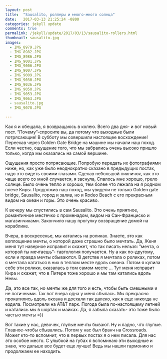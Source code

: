 ```yaml
---
layout: post
title:  "Sausalito, роллеры и много-много солнца"
date:   2017-03-13 21:25:24 -0800
categories: jekyll update
comments: true
permalink: /jekyll/update/2017/03/13/sausalito-rollers.html
thumbnail: sausalito.jpg
images:
  - IMG_8979.JPG
  - IMG_8982.JPG
  - IMG_8986.JPG
  - IMG_9001.JPG
  - IMG_9006.JPG
  - IMG_9007.JPG
  - IMG_9009.JPG
  - IMG_9030.JPG
  - IMG_9036.JPG
  - IMG_9050.JPG
  - IMG_9053.JPG
  - IMG_9063.JPG
  - sausalito.jpg
  - IMG_9078.JPG

---
```

  Как я и обещала, я возвращаюсь в колею. Всего два дня- и вот новый пост. “Почему”-спросите вы, да потому что выходные были потрясающие!
В субботу мы совершили настоящее восхождение! Переехав через Golden Gate Bridge на машине мы начали наш поход. Если честно, ощущение того, что мы забрались очень высоко пришло только, когда мы оказались на самой вершине. <!--separate-->

 Ощущения просто потрясающие. Попробую передать их фотографиями ниже, но, как уже было неоднократно сказано в предыдущих постах, надо это видеть своими глазами. Сделав небольшой пикничок, как это чаще всего со мной случается, я заснула, Спалось мне хорошо, грело солнце. Было очень тепло и хорошо, тем более что лежала на я родном плече Киры. Продолжив наш поход, мы увидели не только Golden gate bridge, Sausalito, город и залив, но и Rodeo Beach с его прекрасным видом на океан и горы. Это очень красиво.

К вечеру мы спустились в сам Sausalito. Это очень приятное, романтичное местечко с променадом, видом на Сан-Франциско и магазинчиками. Закончило нашу прогулку возвращение домой на кораблике.

Вчера, в воскресенье, мы катались на роликах. Знаете, это как воплощение мечты, о которой даже страшно было мечтать. Да, Женя меня тут наверное исправит и скажет, что так писать нельзя: ”мечта, о которой ты мечтаешь”- тавтология получается. Ну а как по-другому, если и правда мечты сбываются. В детстве я мечтала о роликах, потом я мечтала кататься в них в теплом месте вдоль океана. Потом я купила себе эти ролики, оказалась в том самом месте … Тут меня исправит Кира и скажет, что в Питере тоже хорошо и мы там катались вдоль Невы.

Да, это все так, но мечты же для того и есть, чтобы быть смешными и не логичными. Так вот вчера одна у меня сбылась. Мы прекрасно прокатились вдоль океана и доехали так далеко, как я еще никогда не ездила. Посмотрели на AT&T парк. Погода была по-настоящему летней и катались мы в шортах и майках. Да, я забыла сказать- это тоже было частью мечты =))

Вот такие у нас, девочек, глупые мечты бывают. Ну и ладно, что глупые. Главное-чтобы сбывались. Потом у нас был бранч на Crossroads. Может кто-то вспомнит, что в первых постах я о нем писала. Для нас это особое место.
С улыбкой на губах я вспоминаю эти выходные и знаю, что дальше все будет еще лучше! Ведь мы нашли гармонию и продолжаем ее находить.


